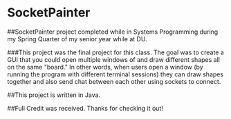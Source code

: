 # SocketPainter
##SocketPainter project completed while in Systems Programming during my Spring Quarter of my senior year while at DU.

###This project was the final project for this class. The goal was to create a GUI that you could open multiple windows of and draw different shapes all on the same "board." In other words, when users open a window (by running the program with different terminal sessions) they can draw shapes together and also send chat between each other using sockets to connect.

##This project is written in Java. 

##Full Credit was received. Thanks for checking it out!
